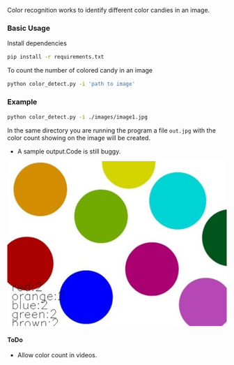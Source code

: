 Color recognition works to identify different color candies in an image.

### Basic Usage

Install dependencies
```bash
pip install -r requirements.txt
```

To count the number of colored candy in an image
```bash
python color_detect.py -i 'path to image'
```
### Example
```bash
python color_detect.py -i ./images/image1.jpg
```
In the same directory you are running the program a file `out.jpg`
with the color count showing on the image will be created.

-  A sample output.Code is still buggy.


![Sample image](./images/out.jpg)


#### ToDo
- Allow color count in videos.
